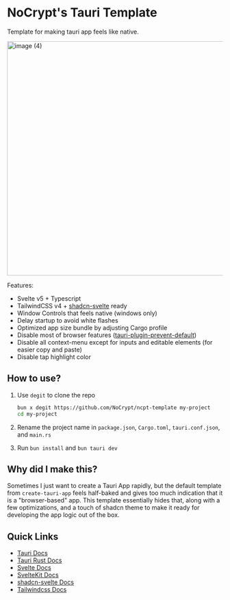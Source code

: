 # NoCrypt's Tauri Template

Template for making tauri app feels like native. 

<img width="942" height="546" alt="image (4)" src="https://github.com/user-attachments/assets/7b036b0b-0ff4-4f8e-a84d-888f5c77a52f" />

Features:

- Svelte v5 + Typescript
- TailwindCSS v4 + [shadcn-svelte](https://www.shadcn-svelte.com/) ready
- Window Controls that feels native (windows only)
- Delay startup to avoid white flashes
- Optimized app size bundle by adjusting Cargo profile
- Disable most of browser features ([tauri-plugin-prevent-default](https://github.com/ferreira-tb/tauri-plugin-prevent-default?tab=readme-ov-file#tauri-plugin-prevent-default))
- Disable all context-menu except for inputs and editable elements (for easier copy and paste)
- Disable tap highlight color

## How to use?

1. Use `degit` to clone the repo

    ```sh
    bun x degit https://github.com/NoCrypt/ncpt-template my-project
    cd my-project
    ```

2. Rename the project name in `package.json`, `Cargo.toml`, `tauri.conf.json`, and `main.rs`
3. Run `bun install` and `bun tauri dev`

## Why did I make this?

Sometimes I just want to create a Tauri App rapidly, but the default template from `create-tauri-app` feels half-baked and gives too much indication that it is a "browser-based" app. This template essentially hides that, along with a few optimizations, and a touch of shadcn theme to make it ready for developing the app logic out of the box.

## Quick Links

- [Tauri Docs](https://tauri.app/start/)
- [Tauri Rust Docs](https://docs.rs/tauri/latest/tauri/)
- [Svelte Docs](https://svelte.dev/docs/svelte/overview)
- [SvelteKit Docs](https://svelte.dev/docs/kit/introduction)
- [shadcn-svelte Docs](https://www.shadcn-svelte.com/)
- [Tailwindcss Docs](https://tailwindcss.com/)
